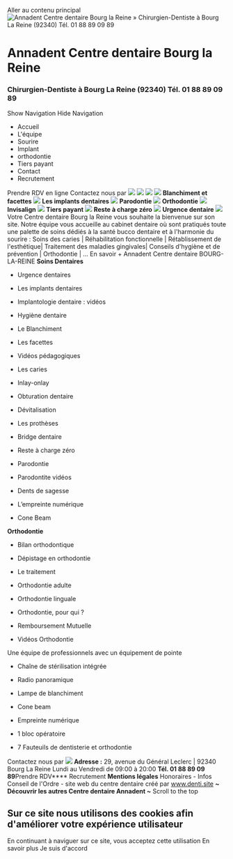 Aller au contenu principal
![Annadent Centre dentaire Bourg la Reine » Chirurgien-Dentiste à Bourg La Reine \(92340\) <br>Tél.&nbsp;<a href='tel:+33188890989'>01&nbsp;88&nbsp;89&nbsp;09&nbsp;89</a>](https://centre-dentaire-bourg-la-reine.fr/sites/S_EU25VS4HUZBNRFHU4O3RLYJHXA/files/1/log2.svg)
#  Annadent Centre dentaire Bourg la Reine
### Chirurgien-Dentiste à Bourg La Reine (92340) Tél. 01 88 89 09 89
Show Navigation
Hide Navigation
  * Accueil
  * L'équipe
  * Sourire
  * Implant
  * orthodontie
  * Tiers payant
  * Contact
  * Recrutement


Prendre RDV en ligne
Contactez nous par ![](https://centre-dentaire-bourg-la-reine.fr/files/1/whatsapp_0.png)
![](https://centre-dentaire-bourg-la-reine.fr/sites/S_EU25VS4HUZBNRFHU4O3RLYJHXA/files/1/dentiste-rapha-anadent.jpg)
![](https://centre-dentaire-bourg-la-reine.fr/files/1/rapha-slide-dentiste-DR510-annadent-1_1.jpg)
![](https://centre-dentaire-bourg-la-reine.fr/sites/S_EU25VS4HUZBNRFHU4O3RLYJHXA/files/1/carre-dentiste-arrondis-1.jpg)
**Blanchiment et facettes**
![](https://centre-dentaire-bourg-la-reine.fr/sites/S_EU25VS4HUZBNRFHU4O3RLYJHXA/files/1/carre-dentiste-arrondis-4.jpg)
**Les implants dentaires**
![](https://centre-dentaire-bourg-la-reine.fr/sites/S_EU25VS4HUZBNRFHU4O3RLYJHXA/files/1/carre-dentiste-arrondis-3.jpg)
**Parodontie**
![](https://centre-dentaire-bourg-la-reine.fr/sites/S_EU25VS4HUZBNRFHU4O3RLYJHXA/files/1/carre-dentiste-arrondis-2.jpg)
**Orthodontie**
![](https://centre-dentaire-bourg-la-reine.fr/sites/S_EU25VS4HUZBNRFHU4O3RLYJHXA/files/1/carre-dentiste-arrondis-5.jpg)
**Invisalign**
![](https://centre-dentaire-bourg-la-reine.fr/sites/S_EU25VS4HUZBNRFHU4O3RLYJHXA/files/1/carre-dentiste-arrondis-6.jpg)
**Tiers payant**
![](https://centre-dentaire-bourg-la-reine.fr/sites/S_EU25VS4HUZBNRFHU4O3RLYJHXA/files/1/carre-dentiste-arrondis-7.jpg)
**Reste à charge zéro**
![](https://centre-dentaire-bourg-la-reine.fr/sites/S_EU25VS4HUZBNRFHU4O3RLYJHXA/files/1/carre-dentiste-arrondis-8.jpg)
**Urgence dentaire**
![](https://centre-dentaire-bourg-la-reine.fr/sites/S_EU25VS4HUZBNRFHU4O3RLYJHXA/files/1/montage-carre_2.jpg)
Votre Centre dentaire Bourg la Reine vous souhaite la bienvenue sur son site. 
Notre équipe vous accueille au cabinet dentaire où sont pratiqués toute une palette de soins dédiés à la santé bucco dentaire et à l'harmonie du sourire : Soins des caries | Réhabilitation fonctionnelle | Rétablissement de l'esthétique| Traitement des maladies gingivales| Conseils d'hygiène et de prévention | Orthodontie | ... 
En savoir +
Annadent Centre dentaire BOURG-LA-REINE
**Soins Dentaires**
  * Urgence dentaires
  * Les implants dentaires
  * Implantologie dentaire : vidéos
  * Hygiène dentaire
  * Le Blanchiment
  * Les facettes
  * Vidéos pédagogiques


  * Les caries
  * Inlay-onlay
  * Obturation dentaire
  * Dévitalisation
  * Les prothèses
  * Bridge dentaire


  * Reste à charge zéro
  * Parodontie
  * Parodontite vidéos
  * Dents de sagesse
  * L’empreinte numérique
  * Cone Beam


**Orthodontie**
  * Bilan orthodontique
  * Dépistage en orthodontie
  * Le traitement


  * Orthodontie adulte
  * Orthodontie linguale
  * Orthodontie, pour qui ?


  * Remboursement Mutuelle
  * Vidéos Orthodontie


Une équipe de professionnels avec un équipement de pointe
  * Chaîne de stérilisation intégrée
  * Radio panoramique


  * Lampe de blanchiment
  * Cone beam
  * Empreinte numérique


  * 1 bloc opératoire
  * 7 Fauteuils de dentisterie et orthodontie


Contactez nous par ![](https://centre-dentaire-bourg-la-reine.fr/files/1/whatsapp_0.png)
**Adresse :** 29, avenue du Général Leclerc | 92340 Bourg La Reine Lundi au Vendredi de 09:00 à 20:00
**Tél. 01 88 89 09 89**Prendre RDV****
Recrutement
**Mentions légales** Honoraires - Infos Conseil de l'Ordre - site web du centre dentaire créé par  www.denti.site
**~ Découvrir les autres Centre dentaire Annadent ~**
Scroll to the top
## Sur ce site nous utilisons des cookies afin d'améliorer votre expérience utilisateur
En continuant à naviguer sur ce site, vous acceptez cette utilisation
En savoir plus
Je suis d'accord
